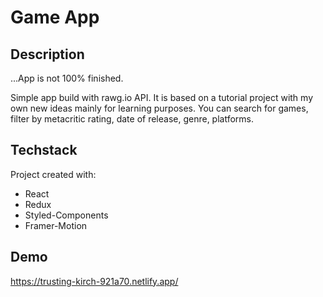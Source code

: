 # Game App

## Description

...App is not 100% finished.

Simple app build with rawg.io API. It is based on a tutorial project with my own new ideas mainly for learning purposes.
You can search for games, filter by metacritic rating, date of release, genre, platforms.

## Techstack

Project created with:

- React
- Redux
- Styled-Components
- Framer-Motion

## Demo

https://trusting-kirch-921a70.netlify.app/
